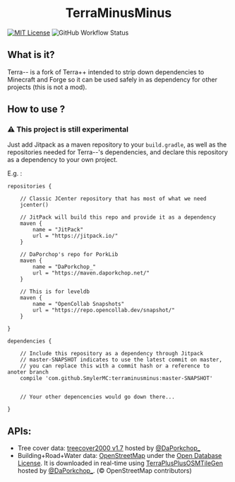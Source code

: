 <div align="center">
<h1>TerraMinusMinus</h1>
</div>

[![MIT License](https://img.shields.io/apm/l/atomic-design-ui.svg?style=flat-square)](https://github.com/BuildTheEarth/terraplusplus/blob/master/LICENSE.MD)
![GitHub Workflow Status](https://img.shields.io/github/workflow/status/SmylerMC/terraminusminus/Java%20CI%20with%20Gradle?style=flat-square)

## What is it?

Terra-- is a fork of Terra++ intended to strip down dependencies to Minecraft and Forge so it can be used safely in as dependency for other projects (this is not a mod).

## How to use ?

### :warning: This project is still experimental

Just add Jitpack as a maven repository to your `build.gradle`, as well as the repositories needed for Terra--'s dependencies, and declare this repository as a dependency to your own project.

E.g. :
```
repositories {
    
    // Classic JCenter repository that has most of what we need
    jcenter()
    
    // JitPack will build this repo and provide it as a dependency
    maven {
        name = "JitPack"
        url = "https://jitpack.io/"
    }
    
    // DaPorchop's repo for PorkLib
    maven {
        name = "DaPorkchop_"
        url = "https://maven.daporkchop.net/"
    }
    
    // This is for leveldb
    maven {
        name = "OpenCollab Snapshots"
        url = "https://repo.opencollab.dev/snapshot/"
    }
    
}

dependencies {

    // Include this repository as a dependency through Jitpack
    // master-SNAPSHOT indicates to use the latest commit on master,
    // you can replace this with a commit hash or a reference to anoter branch 
    compile 'com.github.SmylerMC:terraminusminus:master-SNAPSHOT'
    
    
    // Your other depencencies would go down there...
    
}
```

## APIs:

- Tree cover data: [treecover2000 v1.7](https://earthenginepartners.appspot.com/science-2013-global-forest/download_v1.7.html) hosted by [@DaPorkchop_](https://github.com/DaMatrix)
- Building+Road+Water data: [OpenStreetMap](https://www.openstreetmap.org/) under the [Open Database License](https://www.openstreetmap.org/copyright). It is downloaded in real-time using [TerraPlusPlusOSMTileGen](https://github.com/DaMatrix/TerraPlusPlusOSMTileGen) hosted by [@DaPorkchop_](https://github.com/DaMatrix). (© OpenStreetMap contributors)
